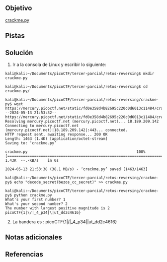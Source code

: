 ## Objetivo
[crackme.py](https://mercury.picoctf.net/static/fd0e358d4b82695c220c0d6013c11484/crackme.py)

## Pistas
## Solución
1. Ir a la consola de Linux y escribir lo siguiente:
```
kali@kali:~/Documents/picoCTF/tercer-parcial/retos-reversing$ mkdir crackme-py

kali@kali:~/Documents/picoCTF/tercer-parcial/retos-reversing$ cd crackme-py/

kali@kali:~/Documents/picoCTF/tercer-parcial/retos-reversing/crackme-py$ wget https://mercury.picoctf.net/static/fd0e358d4b82695c220c0d6013c11484/crackme.py
--2024-05-13 21:53:32--  https://mercury.picoctf.net/static/fd0e358d4b82695c220c0d6013c11484/crackme.py
Resolving mercury.picoctf.net (mercury.picoctf.net)... 18.189.209.142
Connecting to mercury.picoctf.net (mercury.picoctf.net)|18.189.209.142|:443... connected.
HTTP request sent, awaiting response... 200 OK
Length: 1463 (1.4K) [application/octet-stream]
Saving to: ‘crackme.py’

crackme.py                                                 100%[========================================================================================================================================>]   1.43K  --.-KB/s    in 0s      

2024-05-13 21:53:38 (38.1 MB/s) - ‘crackme.py’ saved [1463/1463]

kali@kali:~/Documents/picoCTF/tercer-parcial/retos-reversing/crackme-py$ echo "decode_secret(bezos_cc_secret)" >> crackme.py

kali@kali:~/Documents/picoCTF/tercer-parcial/retos-reversing/crackme-py$ python crackme.py
What's your first number? 1
What's your second number? 2
The number with largest positive magnitude is 2
picoCTF{1|\/|_4_p34|\|ut_dd2c4616}

```
2. La bandera es :
picoCTF{1|\/|_4_p34|\|ut_dd2c4616}
## Notas adicionales
## Referencias
